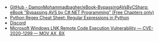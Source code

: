 
- [GitHub - DamonMohammadbagher/eBook-BypassingAVsByCSharp: eBook "Bypassing AVS by C#.NET Programming" (Free Chapters only)](https://github.com/DamonMohammadbagher/eBook-BypassingAVsByCSharp)
- [Python Regex Cheat Sheet: Regular Expressions in Python](https://www.dataquest.io/blog/regex-cheatsheet/)
- [Discord](https://discordapp.com/channels/645422618207453194/675509619266813952/726178807781785671)
- [Microsoft Windows LNK Remote Code Execution Vulnerability — CVE-2020-1299 — MOV AX, BX](https://movaxbx.ru/2020/06/26/microsoft-windows-lnk-remote-code-execution-vulnerability-cve-2020-1299/)
